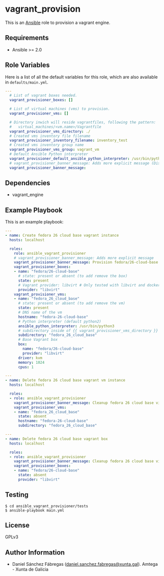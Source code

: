 # vagrant_provision

This is an [Ansible](http://www.ansible.com) role to provision a vagrant engine.

## Requirements

- Ansible >= 2.0

## Role Variables

Here is a list of all the default variables for this role, which are also available in `defaults/main.yml`.

```yaml
---
  # List of vagrant boxes needed.
  vagrant_provisioner_boxes: []

  # List of virtual machines (vms) to provision.
  vagrant_provisioner_vms: []

  # Directory inwich will reside vagrantfiles, following the pattern:
  #   virtual_machines/<vm.name>/Vagrantfile
  vagrant_provisioner_vms_directory: ./
  # Created vms inventory file filename
  vagrant_provisioner_inventory_filename: inventory_test
  # Created vms inventory group name
  vagrant_provisioner_vms_group: vagrant_vm
  # Default Ansible Python interpreter
  vagrant_provisioner_default_ansible_python_interpreter: /usr/bin/python2
  # vagrant_provisioner_banner_message: Adds more explicit message (Disabled by default)
  vagrant_provisioner_banner_message:
```

## Dependencies

- vagrant_engine

## Example Playbook

This is an example playbook:

```yaml
---
- name: Create fedora 26 cloud base vagrant instance
  hosts: localhost

  roles:
    role: ansible_vagrant_provisioner
    # vagrant_provisioner_banner_message: Adds more explicit message
    vagrant_provisioner_banner_message: Provision fedora/26-cloud-base virtual machine
    vagrant_provisioner_boxes:
    - name: "fedora/26-cloud-base"
      # state: present or absent (to add remove the box)
      state: present
      # Vagrant provider: libvirt # Only tested with libvirt and docker
      provider: "libvirt"
    vagrant_provisioner_vms:
    - name: "fedora_26_cloud_base"
      # state: present or absent (to add remove the vm)
      state: present
      # DNS name of the vm
      hostname: "fedora-26-cloud-base"
      # Python interpreter (default python2)
      ansible_python_interpreter: /usr/bin/python3
      # subdirectory inside of {{ vagrant_provisioner_vms_directory }}
      subdirectory: "fedora_26_cloud_base"
      # Base Vagrant box
      box:
        name: "fedora/26-cloud-base"
        provider: "libvirt"
      driver: kvm
      memory: 1024
      cpus: 1

---
- name: Delete fedora 26 cloud base vagrant vm instance
  hosts: localhost

  roles:
  - role: ansible_vagrant_provisioner
    vagrant_provisioner_banner_message: Cleanup fedora 26 cloud base virtual machine
    vagrant_provisioner_vms:
    - name: "fedora_26_cloud_base"
      state: absent
      hostname: "fedora-26-cloud-base"
      subdirectory: "fedora_26_cloud_base"

---
- name: Delete fedora 26 cloud base vagrant box
  hosts: localhost

  roles:
  - role: ansible_vagrant_provisioner
    vagrant_provisioner_banner_message: Cleanup fedora 26 cloud base virtual box
    vagrant_provisioner_boxes:
    - name: "fedora/26-cloud-base"
      state: absent
      provider: "libvirt"
```

## Testing

```shell
$ cd ansible_vagrant_provisioner/tests
$ ansible-playbook main.yml
```

## License

GPLv3

## Author Information

- Daniel Sánchez Fábregas ([daniel.sanchez.fabregas@xunta.gal](mailto:daniel.sanchez.fabregas@xunta.gal)). Amtega - Xunta de Galicia
